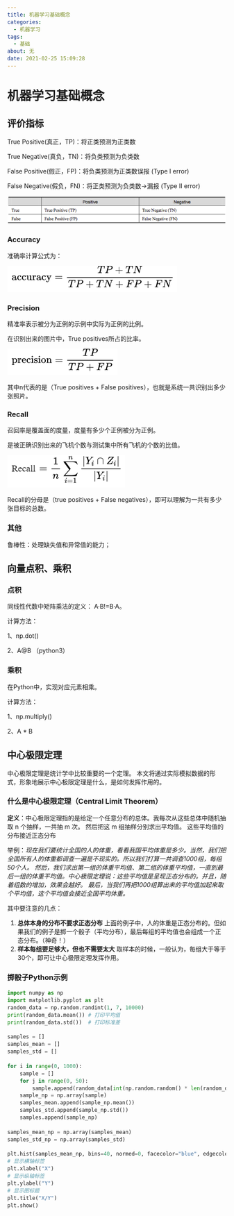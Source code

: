 ```yaml
---
title: 机器学习基础概念
categories: 
  - 机器学习
tags:
  - 基础
about: 无
date: 2021-02-25 15:09:28
---
```


# 机器学习基础概念

<!--more-->

## 评价指标

True Positive(真正，TP)：将正类预测为正类数

True Negative(真负，TN)：将负类预测为负类数

False Positive(假正，FP)：将负类预测为正类数误报 (Type I error)

False Negative(假负，FN)：将正类预测为负类数→漏报 (Type II error)

![img](机器学习基础概念/20170426204227164.png)



### Accuracy

准确率计算公式为：

![image-20210225150448670](机器学习基础概念/image-20210225150448670.png)



### Precision

精准率表示被分为正例的示例中实际为正例的比例。

在识别出来的图片中，True positives所占的比率。

![image-20210225150633442](机器学习基础概念/image-20210225150633442.png)

其中n代表的是（True positives + False positives），也就是系统一共识别出多少张照片。

### Recall

召回率是覆盖面的度量，度量有多少个正例被分为正例。

是被正确识别出来的飞机个数与测试集中所有飞机的个数的比值。

![image-20210225150510692](机器学习基础概念/image-20210225150510692.png)

Recall的分母是（true positives + False negatives），即可以理解为一共有多少张目标的总数。

### 其他

鲁棒性：处理缺失值和异常值的能力；



## 向量点积、乘积

### 点积

同线性代数中矩阵乘法的定义： A·B!=B·A。

计算方法：

1、np.dot()

2、A@B （python3）

### 乘积

在Python中，实现对应元素相乘。

计算方法：

1、np.multiply()

2、A * B

## 中心极限定理

中心极限定理是统计学中比较重要的一个定理。 本文将通过实际模拟数据的形式，形象地展示中心极限定理是什么，是如何发挥作用的。

### 什么是中心极限定理（Central Limit Theorem）

**定义**：中心极限定理指的是给定一个任意分布的总体。我每次从这些总体中随机抽取 n 个抽样，一共抽 m 次。 然后把这 m 组抽样分别求出平均值。 这些平均值的分布接近正态分布

举例：*现在我们要统计全国的人的体重，看看我国平均体重是多少。当然，我们把全国所有人的体重都调查一遍是不现实的。所以我们打算一共调查1000组，每组50个人。 然后，我们求出第一组的体重平均值、第二组的体重平均值，一直到最后一组的体重平均值。中心极限定理说：这些平均值是呈现正态分布的。并且，随着组数的增加，效果会越好。 最后，当我们再把1000组算出来的平均值加起来取个平均值，这个平均值会接近全国平均体重。*

其中要注意的几点：

1. **总体本身的分布不要求正态分布**
   上面的例子中，人的体重是正态分布的。但如果我们的例子是掷一个骰子（平均分布），最后每组的平均值也会组成一个正态分布。（神奇！）
2. **样本每组要足够大，但也不需要太大**
   取样本的时候，一般认为，每组大于等于30个，即可让中心极限定理发挥作用。

### 掷骰子Python示例

```python
import numpy as np 
import matplotlib.pyplot as plt
random_data = np.random.randint(1, 7, 10000)
print(random_data.mean()) # 打印平均值
print(random_data.std())  # 打印标准差

samples = []
samples_mean = []
samples_std = []

for i in range(0, 1000):
    sample = []
    for j in range(0, 50):
        sample.append(random_data[int(np.random.random() * len(random_data))])
    sample_np = np.array(sample)
    samples_mean.append(sample_np.mean())
    samples_std.append(sample_np.std())
    samples.append(sample_np)

samples_mean_np = np.array(samples_mean)
samples_std_np = np.array(samples_std)

plt.hist(samples_mean_np, bins=40, normed=0, facecolor="blue", edgecolor="black", alpha=0.7)
# 显示横轴标签
plt.xlabel("X")
# 显示纵轴标签
plt.ylabel("Y")
# 显示图标题
plt.title("X/Y")
plt.show()
```





